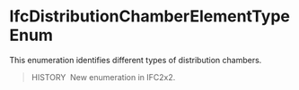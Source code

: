IfcDistributionChamberElementTypeEnum
=====================================

This enumeration identifies different types of distribution chambers.

> HISTORY&nbsp; New enumeration in IFC2x2.
